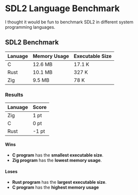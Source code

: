 # SDL2 Language Benchmark
I thought it would be fun to benchmark SDL2 in different system programming languages.

## SDL2 Benchmark
| Lanuage     | Memory Usage | Executable Size |
| ----------- | ------------ | --------------- |
| C           | 12.6 MB      | 17.1 K          |
| Rust        | 10.1 MB      | 327 K           |
| Zig         | 9.5 MB       | 78 K            |

### Results
| Lanuage     | Score  |
| ----------- | ------ |
| Zig         | 1 pt   |
| C           | 0 pt   |
| Rust        | -1 pt  |

#### Wins
- **C program** has the **smallest executable size**.
- **Zig program** has the **lowest memory usage**.

#### Loses
- **Rust program** has the **largest executable size**.
- **C program** has the **highest memory usage**
